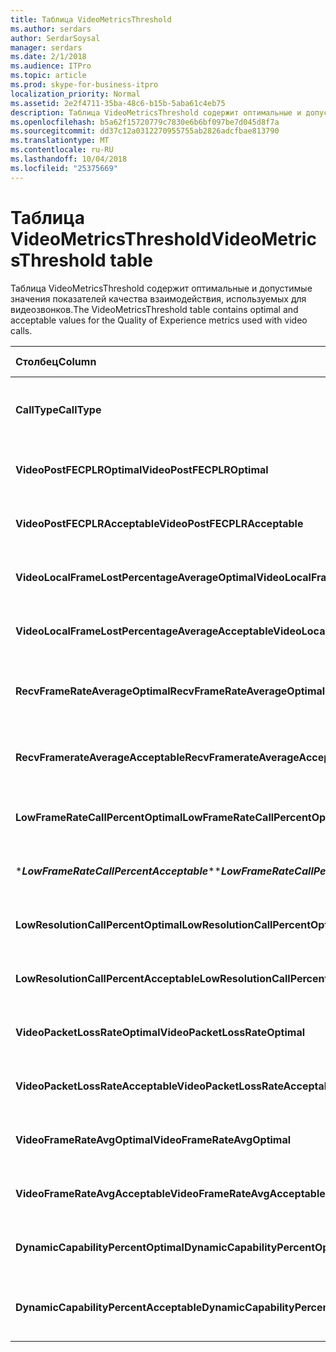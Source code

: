 ```yaml
---
title: Таблица VideoMetricsThreshold
ms.author: serdars
author: SerdarSoysal
manager: serdars
ms.date: 2/1/2018
ms.audience: ITPro
ms.topic: article
ms.prod: skype-for-business-itpro
localization_priority: Normal
ms.assetid: 2e2f4711-35ba-48c6-b15b-5aba61c4eb75
description: Таблица VideoMetricsThreshold содержит оптимальные и допустимые значения показателей качества взаимодействия, используемых для видеозвонков.
ms.openlocfilehash: b5a62f15720779c7830e6b6bf097be7d045d8f7a
ms.sourcegitcommit: dd37c12a0312270955755ab2826adcfbae813790
ms.translationtype: MT
ms.contentlocale: ru-RU
ms.lasthandoff: 10/04/2018
ms.locfileid: "25375669"
---
```

# <a name="videometricsthreshold-table"></a><span data-ttu-id="55318-103">Таблица VideoMetricsThreshold</span><span class="sxs-lookup"><span data-stu-id="55318-103">VideoMetricsThreshold table</span></span>
 
<span data-ttu-id="55318-104">Таблица VideoMetricsThreshold содержит оптимальные и допустимые значения показателей качества взаимодействия, используемых для видеозвонков.</span><span class="sxs-lookup"><span data-stu-id="55318-104">The VideoMetricsThreshold table contains optimal and acceptable values for the Quality of Experience metrics used with video calls.</span></span>
  

| <span data-ttu-id="55318-105">**Столбец**</span><span class="sxs-lookup"><span data-stu-id="55318-105">**Column**</span></span>                                               | <span data-ttu-id="55318-106">**Тип данных**</span><span class="sxs-lookup"><span data-stu-id="55318-106">**Data Type**</span></span>       | <span data-ttu-id="55318-107">**Ключ/индекс**</span><span class="sxs-lookup"><span data-stu-id="55318-107">**Key/Index**</span></span>  | <span data-ttu-id="55318-108">**Сведения**</span><span class="sxs-lookup"><span data-stu-id="55318-108">**Details**</span></span>                          |
|:---------------------------------------------------------|:--------------------|:---------------|:-------------------------------------|
| <span data-ttu-id="55318-109">**CallType**</span><span class="sxs-lookup"><span data-stu-id="55318-109">**CallType**</span></span> <br/>                                       | <span data-ttu-id="55318-110">целое</span><span class="sxs-lookup"><span data-stu-id="55318-110">int</span></span>  <br/>          | <span data-ttu-id="55318-111">Primary</span><span class="sxs-lookup"><span data-stu-id="55318-111">Primary</span></span>  <br/> | <span data-ttu-id="55318-112">Тип размещенного вызова.</span><span class="sxs-lookup"><span data-stu-id="55318-112">Type of call that was placed.</span></span>  <br/> |
| <span data-ttu-id="55318-113">**VideoPostFECPLROptimal**</span><span class="sxs-lookup"><span data-stu-id="55318-113">**VideoPostFECPLROptimal**</span></span> <br/>                         | <span data-ttu-id="55318-114">Decimal(5,2)</span><span class="sxs-lookup"><span data-stu-id="55318-114">decimal(5,2)</span></span>  <br/> |                | <span data-ttu-id="55318-115">Значение по умолчанию — 0,05.</span><span class="sxs-lookup"><span data-stu-id="55318-115">The default value is 0.05.</span></span>  <br/>    |
| <span data-ttu-id="55318-116">**VideoPostFECPLRAcceptable**</span><span class="sxs-lookup"><span data-stu-id="55318-116">**VideoPostFECPLRAcceptable**</span></span> <br/>                      | <span data-ttu-id="55318-117">Decimal(5,2)</span><span class="sxs-lookup"><span data-stu-id="55318-117">decimal(5,2)</span></span>  <br/> |                | <span data-ttu-id="55318-118">Значение по умолчанию — 0,10.</span><span class="sxs-lookup"><span data-stu-id="55318-118">The default value is 0.10.</span></span>  <br/>    |
| <span data-ttu-id="55318-119">**VideoLocalFrameLostPercentageAverageOptimal**</span><span class="sxs-lookup"><span data-stu-id="55318-119">**VideoLocalFrameLostPercentageAverageOptimal**</span></span> <br/>    | <span data-ttu-id="55318-120">Decimal(5,2)</span><span class="sxs-lookup"><span data-stu-id="55318-120">decimal(5,2)</span></span>  <br/> |                | <span data-ttu-id="55318-121">Значение по умолчанию — 5,0.</span><span class="sxs-lookup"><span data-stu-id="55318-121">The default value is 5.0.</span></span>  <br/>     |
| <span data-ttu-id="55318-122">**VideoLocalFrameLostPercentageAverageAcceptable**</span><span class="sxs-lookup"><span data-stu-id="55318-122">**VideoLocalFrameLostPercentageAverageAcceptable**</span></span> <br/> | <span data-ttu-id="55318-123">Decimal(5,2)</span><span class="sxs-lookup"><span data-stu-id="55318-123">decimal(5,2)</span></span>  <br/> |                | <span data-ttu-id="55318-124">Значение по умолчанию — 10,0.</span><span class="sxs-lookup"><span data-stu-id="55318-124">The default value is 10.0.</span></span>  <br/>    |
| <span data-ttu-id="55318-125">**RecvFrameRateAverageOptimal**</span><span class="sxs-lookup"><span data-stu-id="55318-125">**RecvFrameRateAverageOptimal**</span></span> <br/>                    | <span data-ttu-id="55318-126">Decimal(9,4)</span><span class="sxs-lookup"><span data-stu-id="55318-126">decimal(9,4)</span></span>  <br/> |                | <span data-ttu-id="55318-127">Значение по умолчанию — 12,0000.</span><span class="sxs-lookup"><span data-stu-id="55318-127">The default value is 12.0000.</span></span>  <br/> |
| <span data-ttu-id="55318-128">**RecvFramerateAverageAcceptable**</span><span class="sxs-lookup"><span data-stu-id="55318-128">**RecvFramerateAverageAcceptable**</span></span> <br/>                 | <span data-ttu-id="55318-129">Decimal(9,4)</span><span class="sxs-lookup"><span data-stu-id="55318-129">decimal(9,4)</span></span>  <br/> |                | <span data-ttu-id="55318-130">Значение по умолчанию — 7,0000.</span><span class="sxs-lookup"><span data-stu-id="55318-130">The default value is 7.0000.</span></span>  <br/>  |
| <span data-ttu-id="55318-131">**LowFrameRateCallPercentOptimal**</span><span class="sxs-lookup"><span data-stu-id="55318-131">**LowFrameRateCallPercentOptimal**</span></span> <br/>                 | <span data-ttu-id="55318-132">Decimal(5,2)</span><span class="sxs-lookup"><span data-stu-id="55318-132">decimal(5,2)</span></span>  <br/> |                | <span data-ttu-id="55318-133">Значение по умолчанию — 5,0.</span><span class="sxs-lookup"><span data-stu-id="55318-133">The default value is 5.0.</span></span>  <br/>     |
| <span data-ttu-id="55318-134">\****LowFrameRateCallPercentAcceptable***\*</span><span class="sxs-lookup"><span data-stu-id="55318-134">\****LowFrameRateCallPercentAcceptable***\*</span></span> <br/>        | <span data-ttu-id="55318-135">Decimal(5,2)</span><span class="sxs-lookup"><span data-stu-id="55318-135">decimal(5,2)</span></span>  <br/> |                | <span data-ttu-id="55318-136">Значение по умолчанию — 10,0 /</span><span class="sxs-lookup"><span data-stu-id="55318-136">The default value is 10.0/</span></span>  <br/>    |
| <span data-ttu-id="55318-137">**LowResolutionCallPercentOptimal**</span><span class="sxs-lookup"><span data-stu-id="55318-137">**LowResolutionCallPercentOptimal**</span></span> <br/>                | <span data-ttu-id="55318-138">Decimal(5,2)</span><span class="sxs-lookup"><span data-stu-id="55318-138">decimal(5,2)</span></span>  <br/> |                | <span data-ttu-id="55318-139">Значение по умолчанию — 5,0.</span><span class="sxs-lookup"><span data-stu-id="55318-139">The default value is 5.0.</span></span>  <br/>     |
| <span data-ttu-id="55318-140">**LowResolutionCallPercentAcceptable**</span><span class="sxs-lookup"><span data-stu-id="55318-140">**LowResolutionCallPercentAcceptable**</span></span> <br/>             | <span data-ttu-id="55318-141">Decimal(5,2)</span><span class="sxs-lookup"><span data-stu-id="55318-141">decimal(5,2)</span></span>  <br/> |                | <span data-ttu-id="55318-142">Значение по умолчанию — 10,0.</span><span class="sxs-lookup"><span data-stu-id="55318-142">The default value is 10.0.</span></span>  <br/>    |
| <span data-ttu-id="55318-143">**VideoPacketLossRateOptimal**</span><span class="sxs-lookup"><span data-stu-id="55318-143">**VideoPacketLossRateOptimal**</span></span> <br/>                     | <span data-ttu-id="55318-144">foat</span><span class="sxs-lookup"><span data-stu-id="55318-144">foat</span></span>  <br/>         |                | <span data-ttu-id="55318-145">Значение по умолчанию — 0,05.</span><span class="sxs-lookup"><span data-stu-id="55318-145">The default value is 0.05.</span></span>  <br/>    |
| <span data-ttu-id="55318-146">**VideoPacketLossRateAcceptable**</span><span class="sxs-lookup"><span data-stu-id="55318-146">**VideoPacketLossRateAcceptable**</span></span> <br/>                  | <span data-ttu-id="55318-147">число с плавающей точкой</span><span class="sxs-lookup"><span data-stu-id="55318-147">float</span></span>  <br/>        |                | <span data-ttu-id="55318-148">Значение по умолчанию — 0,10.</span><span class="sxs-lookup"><span data-stu-id="55318-148">The default value is 0.10.</span></span>  <br/>    |
| <span data-ttu-id="55318-149">**VideoFrameRateAvgOptimal**</span><span class="sxs-lookup"><span data-stu-id="55318-149">**VideoFrameRateAvgOptimal**</span></span> <br/>                       | <span data-ttu-id="55318-150">число с плавающей точкой</span><span class="sxs-lookup"><span data-stu-id="55318-150">float</span></span>  <br/>        |                | <span data-ttu-id="55318-151">Значение по умолчанию — 12.</span><span class="sxs-lookup"><span data-stu-id="55318-151">The default value is 12.</span></span>  <br/>      |
| <span data-ttu-id="55318-152">**VideoFrameRateAvgAcceptable**</span><span class="sxs-lookup"><span data-stu-id="55318-152">**VideoFrameRateAvgAcceptable**</span></span> <br/>                    | <span data-ttu-id="55318-153">число с плавающей точкой</span><span class="sxs-lookup"><span data-stu-id="55318-153">float</span></span>  <br/>        |                | <span data-ttu-id="55318-154">Значение по умолчанию равно 7.</span><span class="sxs-lookup"><span data-stu-id="55318-154">The default value is 7.</span></span>  <br/>       |
| <span data-ttu-id="55318-155">**DynamicCapabilityPercentOptimal**</span><span class="sxs-lookup"><span data-stu-id="55318-155">**DynamicCapabilityPercentOptimal**</span></span> <br/>                | <span data-ttu-id="55318-156">Decimal(5,2)</span><span class="sxs-lookup"><span data-stu-id="55318-156">decimal(5,2)</span></span>  <br/> |                | <span data-ttu-id="55318-157">Значение по умолчанию — 5,00.</span><span class="sxs-lookup"><span data-stu-id="55318-157">The default value is 5.00.</span></span>  <br/>    |
| <span data-ttu-id="55318-158">**DynamicCapabilityPercentAcceptable**</span><span class="sxs-lookup"><span data-stu-id="55318-158">**DynamicCapabilityPercentAcceptable**</span></span> <br/>             | <span data-ttu-id="55318-159">Decimal(5,2)</span><span class="sxs-lookup"><span data-stu-id="55318-159">decimal(5,2)</span></span>  <br/> |                | <span data-ttu-id="55318-160">Значение по умолчанию — 10,00.</span><span class="sxs-lookup"><span data-stu-id="55318-160">The default value is 10.00.</span></span>  <br/>   |

